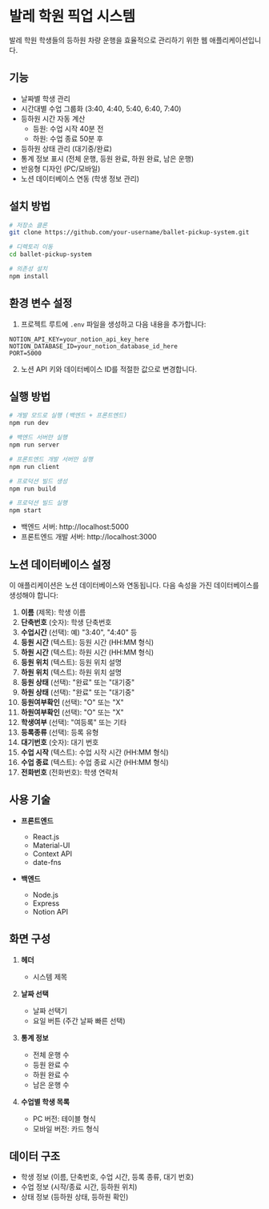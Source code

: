 # 발레 학원 픽업 시스템

발레 학원 학생들의 등하원 차량 운행을 효율적으로 관리하기 위한 웹 애플리케이션입니다.

## 기능

- 날짜별 학생 관리
- 시간대별 수업 그룹화 (3:40, 4:40, 5:40, 6:40, 7:40)
- 등하원 시간 자동 계산
  - 등원: 수업 시작 40분 전
  - 하원: 수업 종료 50분 후
- 등하원 상태 관리 (대기중/완료)
- 통계 정보 표시 (전체 운행, 등원 완료, 하원 완료, 남은 운행)
- 반응형 디자인 (PC/모바일)
- 노션 데이터베이스 연동 (학생 정보 관리)

## 설치 방법

```bash
# 저장소 클론
git clone https://github.com/your-username/ballet-pickup-system.git

# 디렉토리 이동
cd ballet-pickup-system

# 의존성 설치
npm install
```

## 환경 변수 설정

1. 프로젝트 루트에 `.env` 파일을 생성하고 다음 내용을 추가합니다:

```
NOTION_API_KEY=your_notion_api_key_here
NOTION_DATABASE_ID=your_notion_database_id_here
PORT=5000
```

2. 노션 API 키와 데이터베이스 ID를 적절한 값으로 변경합니다.

## 실행 방법

```bash
# 개발 모드로 실행 (백엔드 + 프론트엔드)
npm run dev

# 백엔드 서버만 실행
npm run server

# 프론트엔드 개발 서버만 실행
npm run client

# 프로덕션 빌드 생성
npm run build

# 프로덕션 빌드 실행
npm start
```

- 백엔드 서버: http://localhost:5000
- 프론트엔드 개발 서버: http://localhost:3000

## 노션 데이터베이스 설정

이 애플리케이션은 노션 데이터베이스와 연동됩니다. 다음 속성을 가진 데이터베이스를 생성해야 합니다:

1. **이름** (제목): 학생 이름
2. **단축번호** (숫자): 학생 단축번호
3. **수업시간** (선택): 예) "3:40", "4:40" 등
4. **등원 시간** (텍스트): 등원 시간 (HH:MM 형식)
5. **하원 시간** (텍스트): 하원 시간 (HH:MM 형식)
6. **등원 위치** (텍스트): 등원 위치 설명
7. **하원 위치** (텍스트): 하원 위치 설명
8. **등원 상태** (선택): "완료" 또는 "대기중"
9. **하원 상태** (선택): "완료" 또는 "대기중"
10. **등원여부확인** (선택): "O" 또는 "X"
11. **하원여부확인** (선택): "O" 또는 "X"
12. **학생여부** (선택): "여등록" 또는 기타
13. **등록종류** (선택): 등록 유형
14. **대기번호** (숫자): 대기 번호
15. **수업 시작** (텍스트): 수업 시작 시간 (HH:MM 형식)
16. **수업 종료** (텍스트): 수업 종료 시간 (HH:MM 형식)
17. **전화번호** (전화번호): 학생 연락처

## 사용 기술

- **프론트엔드**
  - React.js
  - Material-UI
  - Context API
  - date-fns

- **백엔드**
  - Node.js
  - Express
  - Notion API

## 화면 구성

1. **헤더**
   - 시스템 제목

2. **날짜 선택**
   - 날짜 선택기
   - 요일 버튼 (주간 날짜 빠른 선택)

3. **통계 정보**
   - 전체 운행 수
   - 등원 완료 수
   - 하원 완료 수
   - 남은 운행 수

4. **수업별 학생 목록**
   - PC 버전: 테이블 형식
   - 모바일 버전: 카드 형식

## 데이터 구조

- 학생 정보 (이름, 단축번호, 수업 시간, 등록 종류, 대기 번호)
- 수업 정보 (시작/종료 시간, 등하원 위치)
- 상태 정보 (등하원 상태, 등하원 확인) 